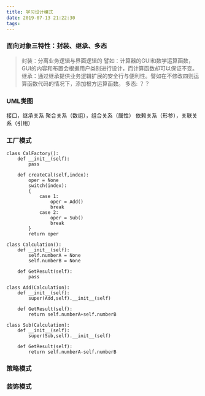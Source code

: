 ```yaml
---
title: 学习设计模式
date: 2019-07-13 21:22:30
tags:
---
```



### 面向对象三特性：封装、继承、多态
> 封装：分离业务逻辑与界面逻辑的 譬如：计算器的GUI和数学运算函数，GUI的内容和布置会根据用户类别进行设计，而计算函数却可以保证不变。
> 继承：通过继承提供业务逻辑扩展的安全行与便利性。譬如在不修改四则运算函数代码的情况下，添加根方运算函数。
> 多态: ？？

### UML类图

接口，继承关系
聚合关系（数组），组合关系（属性）
依赖关系（形参），关联关系（引用）

### 工厂模式
``` code
class CalFactory():
	def __init__(self):
		pass

	def createCal(self,index):
		oper = None
		switch(index):
		{
			case 1:
				oper = Add()
				break
			case 2:
				oper = Sub()
				break
		}
		return oper

class Calculation():
	def __init__(self):
		self.numberA = None
		self.numberB = None

	def GetResult(self):
		pass

class Add(Calculation):
	def __init__(self):
		super(Add,self).__init__(self)

	def GetResult(self):
		return self.numberA+self.numberB

class Sub(Calculation):
	def __init__(self):
		super(Sub,self).__init__(self)

	def GetResult(self):
		return self.numberA-self.numberB
```

### 策略模式



### 装饰模式